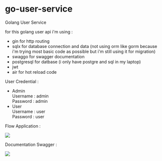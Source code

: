 # go-user-service
Golang User Service

for this golang user api i'm using :
- gin for http routing<br>
- sqlx for database connection and data (not using orm like gorm because i'm trying most basic code as possible but i'm still using it for migration)<br>
- swaggo for swagger documentation<br>
- postgresql for datbase (i only have postgre and sql in my laptop)<br>
- jwt <br>
- air for hot reload code<br>

User Credential :
- Admin <br>
    Username : admin<br>
    Password : admin<br>
- User <br>
    Username : user<br>
    Password : user<br>

Flow Application :

<img src="https://user-images.githubusercontent.com/17907479/188803019-58199782-cf94-4b13-adf5-f297c271d4fb.png">

Documentation Swagger : 

<img src="https://user-images.githubusercontent.com/17907479/188705800-cea7fe2d-da8b-4790-b323-dde628a56305.png" style="max-width: 100%;">